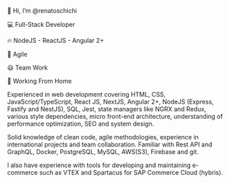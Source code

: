 👋 Hi, I’m @renatoschichi

💻 Full-Stack Developer

🔥 NodeJS - ReactJS - Angular 2+

🚀 Agile

😃 Team Work

🏡 Working From Home

Experienced in web development covering HTML, CSS, JavaScript/TypeScript, React JS, NextJS, Angular 2+, NodeJS (Express, Fastify and NestJS), SQL, Jest, state managers like NGRX and Redux, various style dependencies, micro front-end architecture, understanding of performance optimization, SEO and system design.

Solid knowledge of clean code, agile methodologies, experience in international projects and team collaboration. Familiar with Rest API and GraphQL, Docker, PostgreSQL, MySQL, 
AWS(S3), Firebase and git.

I also have experience with tools for developing and maintaining e-commerce such as VTEX and Spartacus for SAP Commerce Cloud (hybris).
